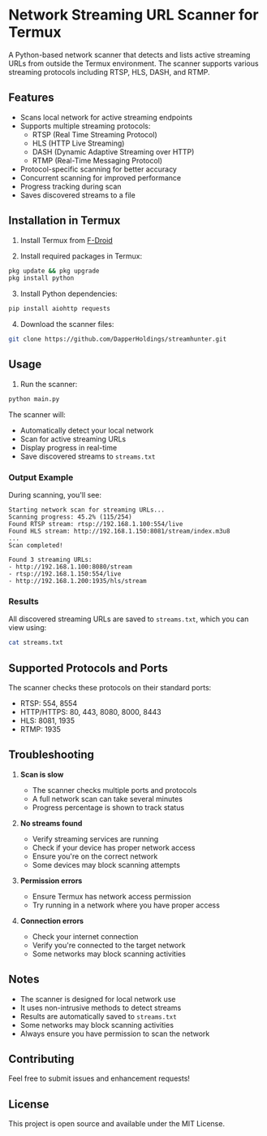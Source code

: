 # Network Streaming URL Scanner for Termux

A Python-based network scanner that detects and lists active streaming URLs from outside the Termux environment. The scanner supports various streaming protocols including RTSP, HLS, DASH, and RTMP.

## Features

- Scans local network for active streaming endpoints
- Supports multiple streaming protocols:
  - RTSP (Real Time Streaming Protocol)
  - HLS (HTTP Live Streaming)
  - DASH (Dynamic Adaptive Streaming over HTTP)
  - RTMP (Real-Time Messaging Protocol)
- Protocol-specific scanning for better accuracy
- Concurrent scanning for improved performance
- Progress tracking during scan
- Saves discovered streams to a file

## Installation in Termux

1. Install Termux from [F-Droid](https://f-droid.org/packages/com.termux/)

2. Install required packages in Termux:
```bash
pkg update && pkg upgrade
pkg install python
```

3. Install Python dependencies:
```bash
pip install aiohttp requests
```

4. Download the scanner files:
```bash
git clone https://github.com/DapperHoldings/streamhunter.git
```

## Usage

1. Run the scanner:
```bash
python main.py
```

The scanner will:
- Automatically detect your local network
- Scan for active streaming URLs
- Display progress in real-time
- Save discovered streams to `streams.txt`

### Output Example

During scanning, you'll see:
```
Starting network scan for streaming URLs...
Scanning progress: 45.2% (115/254)
Found RTSP stream: rtsp://192.168.1.100:554/live
Found HLS stream: http://192.168.1.150:8081/stream/index.m3u8
...
Scan completed!

Found 3 streaming URLs:
- http://192.168.1.100:8080/stream
- rtsp://192.168.1.150:554/live
- http://192.168.1.200:1935/hls/stream
```

### Results

All discovered streaming URLs are saved to `streams.txt`, which you can view using:
```bash
cat streams.txt
```

## Supported Protocols and Ports

The scanner checks these protocols on their standard ports:
- RTSP: 554, 8554
- HTTP/HTTPS: 80, 443, 8080, 8000, 8443
- HLS: 8081, 1935
- RTMP: 1935

## Troubleshooting

1. **Scan is slow**
   - The scanner checks multiple ports and protocols
   - A full network scan can take several minutes
   - Progress percentage is shown to track status

2. **No streams found**
   - Verify streaming services are running
   - Check if your device has proper network access
   - Ensure you're on the correct network
   - Some devices may block scanning attempts

3. **Permission errors**
   - Ensure Termux has network access permission
   - Try running in a network where you have proper access

4. **Connection errors**
   - Check your internet connection
   - Verify you're connected to the target network
   - Some networks may block scanning activities

## Notes

- The scanner is designed for local network use
- It uses non-intrusive methods to detect streams
- Results are automatically saved to `streams.txt`
- Some networks may block scanning activities
- Always ensure you have permission to scan the network

## Contributing

Feel free to submit issues and enhancement requests!

## License

This project is open source and available under the MIT License.